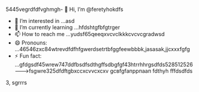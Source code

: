 5445vegrdfdfvghmgh- 👋 Hi, I’m @feretyhokdfs
- 👀 I’m interested in ...asd
- 🌱 I’m currently learning ...hfdshtgfbfgtrger
- 📫 How to reach me ...yudsf65qeeqxvcvclkkkcvcvcgradwsd
- 😄 Pronouns: ...46546zxc84wtrevdfdfhfgwerdsetrtbfggfeewbbbk,jasasak,jjcxxxfgfg
- ⚡ Fun fact: ...gfdgsdf45wrew747ddfbsdfsdthgffsdbgfgf43htrrhhrgsdfds528512526
--->fsgwre325dfdftgbxccxcvvcxcxv
gcвfgfапррпаап
fdthyh
fffdsdfds

3,
sgrrrs
